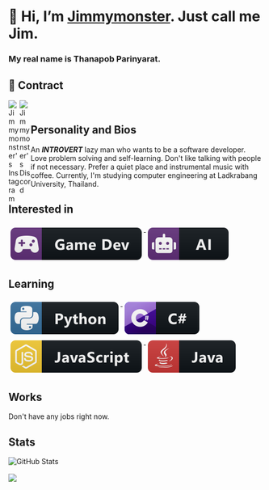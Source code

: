 # :triangular_flag_on_post: Hi, I’m [Jimmymonster](https://github.com/Jimmymonster). Just call me Jim.
### My real name is Thanapob Parinyarat.
## :email: Contract
<a href="https://www.instagram.com/jimmymonster_/">
  <img align="left" alt="Jimmymonster's Instagram" width="22px" src="https://raw.githubusercontent.com/hussainweb/hussainweb/main/icons/instagram.png" />
</a>
<a href="https://www.discordapp.com/users/256747450868432896/">
  <img align="left" alt="Jimmymonster's Discord" width="22px" src="https://raw.githubusercontent.com/peterthehan/peterthehan/master/assets/discord.svg" />
</a>

<br/>

## Personality and Bios
An ***INTROVERT*** lazy man who wants to be a software developer. Love problem solving and self-learning. Don't like talking with people if not necessary. Prefer a quiet place and instrumental music with coffee. Currently, I'm studying computer engineering at Ladkrabang University, Thailand.
<br/>

## Interested in
<a href="#">
   <img src="misc/gamedev.svg" alt="gamedev" style="vertical-align:top; margin:6px 4px">
</a>
<a href="#">
   <img src="misc/ai.svg" alt="ai" style="vertical-align:top; margin:6px 4px">
</a>
</br>

## Learning
<a href="#">
   <img src="languages/python.svg" alt="gamedev" style="vertical-align:top; margin:6px 4px">
</a>
<a href="#">
   <img src="languages/csharp.svg" alt="gamedev" style="vertical-align:top; margin:6px 4px">
</a>
<a href="#">
   <img src="languages/js.svg" alt="gamedev" style="vertical-align:top; margin:6px 4px">
</a>
<a href="#">
   <img src="languages/java.svg" alt="gamedev" style="vertical-align:top; margin:6px 4px">
</a>

## Works
Don't have any jobs right now.

## Stats
<p><img src="https://github-readme-stats.vercel.app/api?username=Jimmymonster&amp;show_icons=true" alt="GitHub Stats"></p>
<p><img align="center" src="https://github-readme-stats.vercel.app/api/top-langs/?username=Jimmymonster&layout=compact&theme=buefy&hide_border=true" /></p>

<!---
Jimmymonster/Jimmymonster is a ✨ special ✨ repository because its `README.md` (this file) appears on your GitHub profile.
You can click the Preview link to take a look at your changes.
--->
